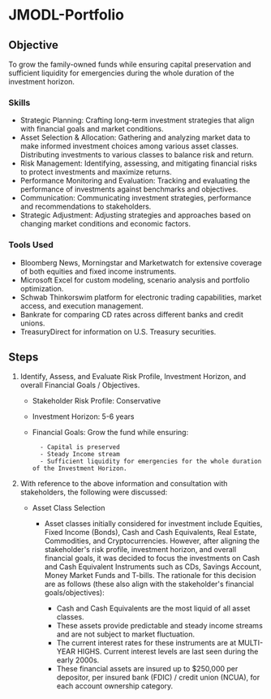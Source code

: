 # JMODL-Portfolio

## Objective

To grow the family-owned funds while ensuring capital preservation and sufficient liquidity for emergencies during the whole duration of the investment horizon.

### Skills 
- Strategic Planning: Crafting long-term investment strategies that align with financial goals and market conditions. 
- Asset Selection & Allocation: Gathering and analyzing market data to make informed investment choices among various asset classes. Distributing investments to various classes to balance risk and return.
- Risk Management: Identifying, assessing, and mitigating financial risks to protect investments and maximize returns.
- Performance Monitoring and Evaluation: Tracking and evaluating the performance of investments against benchmarks and objectives. 
- Communication: Communicating investment strategies, performance and recommendations to stakeholders.
- Strategic Adjustment: Adjusting strategies and approaches based on changing market conditions and economic factors. 

### Tools Used
- Bloomberg News, Morningstar and Marketwatch for extensive coverage of both equities and fixed income instruments.
- Microsoft Excel for custom modeling, scenario analysis and portfolio optimization.
- Schwab Thinkorswim platform for electronic trading capabilities, market access, and execution management.
- Bankrate for comparing CD rates across different banks and credit unions.
- TreasuryDirect for information on U.S. Treasury securities.

## Steps
1. Identify, Assess, and Evaluate Risk Profile, Investment Horizon, and overall Financial Goals / Objectives.

     - Stakeholder Risk Profile: Conservative
     - Investment Horizon: 5-6 years
     - Financial Goals: Grow the fund while ensuring:
  
             - Capital is preserved
             - Steady Income stream
             - Sufficient liquidity for emergencies for the whole duration of the Investment Horizon.
    
2. With reference to the above information and consultation with stakeholders, the following were discussed:

     - Asset Class Selection
       - Asset classes initially considered for investment include Equities, Fixed Income (Bonds), Cash and Cash Equivalents, Real Estate, Commodities, and Cryptocurrencies. However, after aligning the stakeholder's risk profile, investment horizon, and overall financial goals, it was decided to focus the investments on Cash and Cash Equivalent Instruments such as CDs, Savings Account, Money Market Funds and T-bills. The rationale for this decision are as follows (these also align with the stakeholder's financial goals/objectives):
         
            - Cash and Cash Equivalents are the most liquid of all asset classes.
            - These assets provide predictable and steady income streams and are not subject to market fluctuation.
            - The current interest rates for these instruments are at MULTI-YEAR HIGHS. Current interest levels are last seen during the early 2000s.
            - These financial assets are insured up to $250,000 per depositor, per insured bank (FDIC) / credit union (NCUA), for each account ownership category.



         

